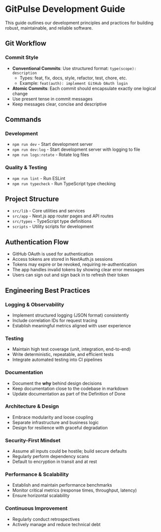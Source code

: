 # GitPulse Development Guide

This guide outlines our development principles and practices for building robust, maintainable, and reliable software.

## Git Workflow

### Commit Style

- **Conventional Commits**: Use structured format: `type(scope): description`
  - Types: feat, fix, docs, style, refactor, test, chore, etc.
  - Example: `feat(auth): implement GitHub OAuth login`
- **Atomic Commits**: Each commit should encapsulate exactly one logical change
- Use present tense in commit messages
- Keep messages clear, concise and descriptive

## Commands

### Development

- `npm run dev` - Start development server
- `npm run dev:log` - Start development server with logging to file
- `npm run logs:rotate` - Rotate log files

### Quality & Testing

- `npm run lint` - Run ESLint
- `npm run typecheck` - Run TypeScript type checking

## Project Structure

- `src/lib` - Core utilities and services
- `src/app` - Next.js app router pages and API routes
- `src/types` - TypeScript type definitions
- `scripts` - Utility scripts for development

## Authentication Flow

- GitHub OAuth is used for authentication
- Access tokens are stored in NextAuth.js sessions
- Tokens may expire or be revoked, requiring re-authentication
- The app handles invalid tokens by showing clear error messages
- Users can sign out and sign back in to refresh their token

## Engineering Best Practices

### Logging & Observability

- Implement structured logging (JSON format) consistently
- Include correlation IDs for request tracing
- Establish meaningful metrics aligned with user experience

### Testing

- Maintain high test coverage (unit, integration, end-to-end)
- Write deterministic, repeatable, and efficient tests
- Integrate automated testing into CI pipelines

### Documentation

- Document the **why** behind design decisions
- Keep documentation close to the codebase in markdown
- Update documentation as part of the Definition of Done

### Architecture & Design

- Embrace modularity and loose coupling
- Separate infrastructure and business logic
- Design for resilience with graceful degradation

### Security-First Mindset

- Assume all inputs could be hostile; build secure defaults
- Regularly perform dependency scans
- Default to encryption in transit and at rest

### Performance & Scalability

- Establish and maintain performance benchmarks
- Monitor critical metrics (response times, throughput, latency)
- Ensure horizontal scalability

### Continuous Improvement

- Regularly conduct retrospectives
- Actively manage and reduce technical debt
